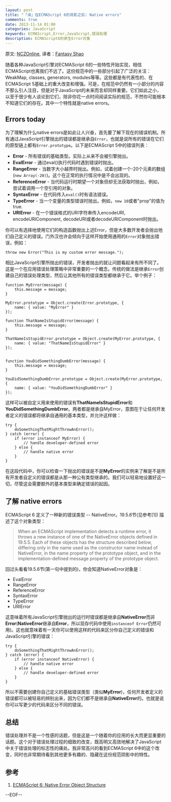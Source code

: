 ```yaml
---
layout: post
title: "「译」在ECMAScript 6的背影之后: Native errors"
comments: true
date: 2013-11-14 01:00
categories: JavaScript
keywords: ECMAScript,Error,JavaScript,错误处理
description: ECMAScript6的原生Error对象
---
```


原文: [NCZOnline](http://www.nczonline.net/blog/2013/11/12/in-the-ecmascript-6-shadows-native-errors), 译者：[Fantasy Shao](http://fantasyshao.com)

随着各种JavaScript引擎对ECMAScript 6的一些特性开始实现，相信ECMAScript也离我们不远了。这份规范中的一些部分引起了广泛的关注：WeakMap, classes, generators, modules等等。这些都是有代表性的、在ECMAScript 5基础上的重大改变和增强。可是，在规范中仍然有一小部分的内容不那么引人注目，但是对于JavaScript的未来而言却同样重要。它们如此之小，以至于很少有人谈论到它们，除非你花一点时间阅读实际的规范，不然你可能根本不知道它们的存在。其中一个特性就是native errors。

## Errors today

为了理解为什么native errors是如此让人兴奋，首先要了解下现在的错误机制。所有通过JavaScript引擎抛出的错误都是继承自`Error`，也就是说所有的错误在它们的原型链上都有`Error.prototype`。以下是ECMAScript 5中的错误列表：

* **Error** - 所有错误的基础类型。实际上从来不会被引擎抛出。
* **EvalError** - 通过eval()执行代码时遇到错误时抛出。
* **RangeError** - 当数字大小越界时抛出。例如，试着创建一个-20个元素的数组(`new Array(-20)`)。这个在正常的执行情况中是不会出现的。
* **ReferenceError** - 当代码运行时期望一个对象但却无法获取时抛出，例如，尝试着调用一个空引用的对象。
* **SyntaxError** - 在代码传入`eval()`时有语法错误。
* **TypeError** - 当一个变量的类型错误时抛出。例如，`new 10`或者"prop"的值为true.
* **URIError** - 在一个错误格式的URI字符串传入encodeURI, encodeURIComponent, decodeURI或者decodeURIComponent时抛出。

你可以有选择地使用它们的构造函数抛出上述Error，但是大多数开发者会抛出他们自己定义的错误。门外汉也许会倾向于这样开始使用通用的`Error`对象抛出错误，例如：

    throw new Error("This is my custom error message.");

相比JavaScript引擎所抛出的错误，开发者抛出的就让问题看起来有所不同了。这是一个在应用错误处理策略中非常重要的一个概念。传统的做法是继承`Error`创建自己的错误处理类型，然后让其他所有的错误类型都继承于它。举个例子：

    function MyError(message) {
        this.message = message;
    }

    MyError.prototype = Object.create(Error.prototype, {
        name: { value: "MyError" }
    });

    function ThatNameIsStupidError(message) {
        this.message = message;
    }

    ThatNameIsStupidError.prototype = Object.create(MyError.prototype, {
        name: { value: "ThatNameIsStupidError" }
    });


    function YouDidSomethingDumbError(message) {
        this.message = message;
    }

    YouDidSomethingDumbError.prototype = Object.create(MyError.prototype, {
        name: { value: "YouDidSomethingDumbError" }
    });

这样可以被自定义用来使用的错误有**ThatNameIsStupidError**和**YouDidSomethingDumbError**。两者都是继承自MyError，意图在于让任何开发者定义的错误都将继承自通用的基本类型，并允许这样做：

    try {
        doSomethingThatMightThrowAnError();
    } catch (error) {
        if (error instanceof MyError) {
            // handle developer-defined error
        } else {
            // handle native error
        }
    }

在这段代码中，你可以检查一下抛出的错误是不是**MyError**的实例来了解是不是所有开发者自定义的错误都是从那一种公有类型继承的。我们可以轻易地设置好这一切，尽管这会需要额外的基本类型来确定错误的起因。

## 了解 native errors

ECMAScript 6 定义了一种新的错误类型 -- NativeError。19.5.6节(见参考[1]) 描述了这个对象类型：

> When an ECMAScript implementation detects a runtime error, it throws a new instance of one of the NativeError objects defined in 19.5.5. Each of these objects has the structure described below, differing only in the name used as the constructor name instead of NativeError, in the name property of the prototype object, and in the implementation-defined message property of the prototype object.

回过头看看19.5.6节(第一句中提到的)，你会知道NativeError对象是：

* EvalError
* RangeError
* ReferenceError
* SyntaxError
* TypeError
* URIError

这意味着所有JavaScript引擎抛出的运行时错误都是继承自**NativeError**而非**Error**(**NativeError**继承自**Error**，所以现存代码中使用`instanceof Error`仍然可用)。这也就意味着有一天你可以使用这样的代码来区分你自己定义的错误和JavaScript引擎的错误：

    try {
        doSomethingThatMightThrowAnError();
    } catch (error) {
        if (error instanceof NativeError) {
            // handle native error
        } else {
            // handle developer-defined error
        }
    }

所以不需要创建你自己定义的基础错误类型（类似**MyError**)，任何开发者定义的错误都可以被轻易的辨别出来，因为它们都不是继承自**NativeError**的。也就是说你可以写更少的代码来区分不同的错误。

## 总结

错误处理并不是一个性感的话题，但是这是一个随着你的应用的长大而更显重要的话题。这个对于错误处理过程的细致的改变，既高明又高效地解决了JavaScript中关于错误处理的标志性的痛处。我非常高兴的看到ECMAScript 6中的这个改变，同时也非常期待看到其他更多有趣的、隐藏在这份规范阴影中的特性。

## 参考

1. [ECMAScript 6: Native Error Object Structure](https://people.mozilla.org/~jorendorff/es6-draft.html#sec-nativeerror-object-structure)

--EOF--
